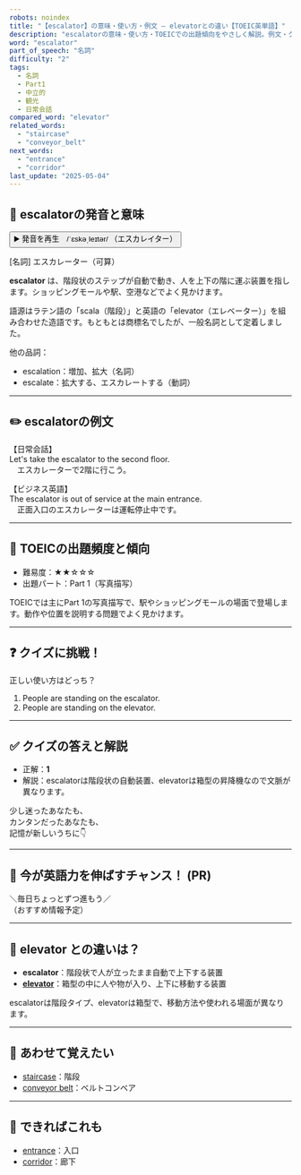 ```yaml
---
robots: noindex
title: "【escalator】の意味・使い方・例文 ― elevatorとの違い【TOEIC英単語】"
description: "escalatorの意味・使い方・TOEICでの出題傾向をやさしく解説。例文・クイズ付きでelevatorとの違いもわかりやすく学べます。"
word: "escalator"
part_of_speech: "名詞"
difficulty: "2"
tags:
  - 名詞
  - Part1
  - 中立的
  - 観光
  - 日常会話
compared_word: "elevator"
related_words:
  - "staircase"
  - "conveyor_belt"
next_words:
  - "entrance"
  - "corridor"
last_update: "2025-05-04"
---
```


## 🔰 escalatorの発音と意味

<button class="play-audio" onclick="playTTS('escalator')">
  <span class="play-audio-main">
    ▶️ 発音を再生　/ˈɛskəˌleɪtər/
  </span>
  <span class="play-audio-sub">
    （エスカレイター）
  </span>
</button>

[名詞] エスカレーター（可算）

**escalator** は、階段状のステップが自動で動き、人を上下の階に運ぶ装置を指します。ショッピングモールや駅、空港などでよく見かけます。

語源はラテン語の「scala（階段）」と英語の「elevator（エレベーター）」を組み合わせた造語です。もともとは商標名でしたが、一般名詞として定着しました。

他の品詞：  
- escalation：増加、拡大（名詞）
- escalate：拡大する、エスカレートする（動詞）

---

## ✏️ escalatorの例文

【日常会話】  
Let's take the escalator to the second floor.  
　エスカレーターで2階に行こう。

【ビジネス英語】  
The escalator is out of service at the main entrance.  
　正面入口のエスカレーターは運転停止中です。

---

## 🎯 TOEICの出題頻度と傾向

- 難易度：★★☆☆☆
- 出題パート：Part 1（写真描写）

TOEICでは主にPart 1の写真描写で、駅やショッピングモールの場面で登場します。動作や位置を説明する問題でよく見かけます。

---

## ❓ クイズに挑戦！

正しい使い方はどっち？

1. People are standing on the escalator.  
2. People are standing on the elevator.

---

## ✅ クイズの答えと解説

- 正解：**1**
- 解説：escalatorは階段状の自動装置、elevatorは箱型の昇降機なので文脈が異なります。

少し迷ったあなたも、  
カンタンだったあなたも、  
記憶が新しいうちに👇️

---

## 🚀 今が英語力を伸ばすチャンス！ (PR)

<div class="info-center">
＼毎日ちょっとずつ進もう／<br>  
（おすすめ情報予定）
</div>

---

## 🤔  elevator との違いは？

- **escalator**：階段状で人が立ったまま自動で上下する装置
- **[elevator](/word/elevator/)**：箱型の中に人や物が入り、上下に移動する装置

escalatorは階段タイプ、elevatorは箱型で、移動方法や使われる場面が異なります。

---

## 🧩 あわせて覚えたい

- [staircase](/word/staircase/)：階段
- [conveyor belt](/word/conveyor_belt/)：ベルトコンベア

---

## 📖 できればこれも

- [entrance](/word/entrance/)：入口
- [corridor](/word/corridor/)：廊下

<!-- cvid: aid45_bid11 -->
